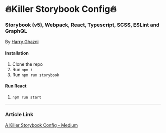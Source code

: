 # 🔥Killer Storybook Config🔥
### Storybook (v5), Webpack, React, Typescript, SCSS, ESLint and GraphQL
By [Harry Ghazni](https://github.com/hghazni)

#### Installation

 1. Clone the repo
 2. Run `npm i`
 3. Run `npm run storybook`
 
 #### Run React

 1. `npm run start`
 
 -----

### Article Link
[A Killer Storybook Config - Medium](https://levelup.gitconnected.com/a-killer-storybook-webpack-config-a0fd05dc70a4)
